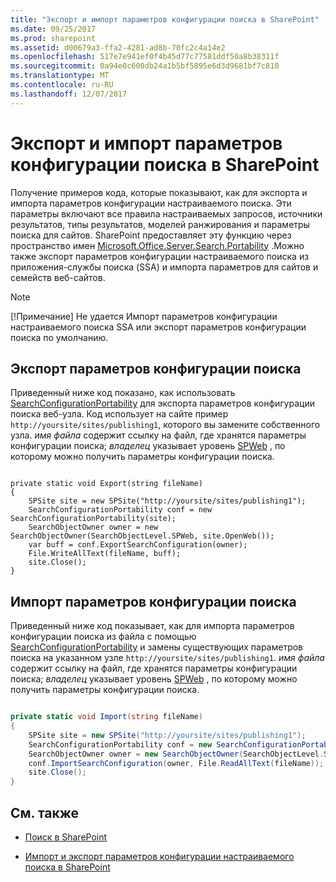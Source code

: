 ```yaml
---
title: "Экспорт и импорт параметров конфигурации поиска в SharePoint"
ms.date: 09/25/2017
ms.prod: sharepoint
ms.assetid: d00679a3-ffa2-4281-ad8b-70fc2c4a14e2
ms.openlocfilehash: 517e7e941ef0f4b45d77c77581ddf50a8b38311f
ms.sourcegitcommit: 0a94e0c600db24a1b5bf5895e6d3d9681bf7c810
ms.translationtype: MT
ms.contentlocale: ru-RU
ms.lasthandoff: 12/07/2017
---
```

# <a name="exporting-and-importing-search-configuration-settings-in-sharepoint"></a>Экспорт и импорт параметров конфигурации поиска в SharePoint
Получение примеров кода, которые показывают, как для экспорта и импорта параметров конфигурации настраиваемого поиска. Эти параметры включают все правила настраиваемых запросов, источники результатов, типы результатов, моделей ранжирования и параметры поиска для сайтов. SharePoint предоставляет эту функцию через пространство имен  [Microsoft.Office.Server.Search.Portability](https://msdn.microsoft.com/library/Microsoft.Office.Server.Search.Portability.aspx) .Можно также экспорт параметров конфигурации настраиваемого поиска из приложения-службы поиска (SSA) и импорта параметров для сайтов и семейств веб-сайтов. 

> [!NOTE]
> [!Примечание] Не удается Импорт параметров конфигурации настраиваемого поиска SSA или экспорт параметров конфигурации поиска по умолчанию. 
  
    
    


## <a name="export-search-configuration-settings"></a>Экспорт параметров конфигурации поиска
<a name="SP15_exporting_search_configuration"> </a>

Приведенный ниже код показано, как использовать [SearchConfigurationPortability](https://msdn.microsoft.com/library/Microsoft.Office.Server.Search.Portability.SearchConfigurationPortability.aspx) для экспорта параметров конфигурации поиска веб-узла. Код использует на сайте пример `http://yoursite/sites/publishing1`, которого вы замените собственного узла.  _имя файла_ содержит ссылку на файл, где хранятся параметры конфигурации поиска; _владелец_ указывает уровень [SPWeb](https://msdn.microsoft.com/library/Microsoft.SharePoint.SPWeb.aspx) , по которому можно получить параметры конфигурации поиска.
  
    
    

```

private static void Export(string fileName)
{
    SPSite site = new SPSite("http://yoursite/sites/publishing1");
    SearchConfigurationPortability conf = new SearchConfigurationPortability(site);
    SearchObjectOwner owner = new SearchObjectOwner(SearchObjectLevel.SPWeb, site.OpenWeb());
    var buff = conf.ExportSearchConfiguration(owner);
    File.WriteAllText(fileName, buff);
    site.Close();
}
```


## <a name="import-search-configuration-settings"></a>Импорт параметров конфигурации поиска
<a name="SP15_importing_search_configuration"> </a>

Приведенный ниже код показывает, как для импорта параметров конфигурации поиска из файла с помощью [SearchConfigurationPortability](https://msdn.microsoft.com/library/Microsoft.Office.Server.Search.Portability.SearchConfigurationPortability.aspx) и замены существующих параметров поиска на указанном узле `http://yoursite/sites/publishing1`.  _имя файла_ содержит ссылку на файл, где хранятся параметры конфигурации поиска; _владелец_ указывает уровень [SPWeb](https://msdn.microsoft.com/library/Microsoft.SharePoint.SPWeb.aspx) , по которому можно получить параметры конфигурации поиска.
  
    
    

```cs

private static void Import(string fileName)
{
    SPSite site = new SPSite("http://yoursite/sites/publishing1");
    SearchConfigurationPortability conf = new SearchConfigurationPortability(site);
    SearchObjectOwner owner = new SearchObjectOwner(SearchObjectLevel.SPWeb, site.OpenWeb());
    conf.ImportSearchConfiguration(owner, File.ReadAllText(fileName));
    site.Close();
}

```


## <a name="see-also"></a>См. также
<a name="bk_addresources"> </a>


-  [Поиск в SharePoint](search-in-sharepoint.md)
    
  
-  [Импорт и экспорт параметров конфигурации настраиваемого поиска в SharePoint](http://technet.microsoft.com/en-us/library/jj871675.aspx)
    
  

  
    
    

